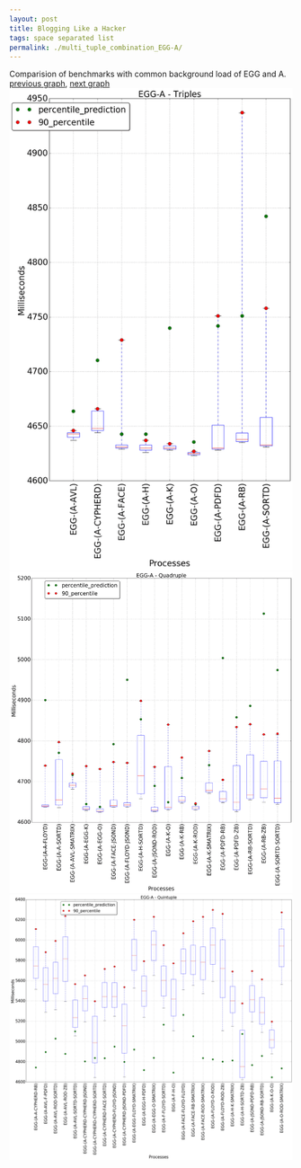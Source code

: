 ```yaml
---
layout: post
title: Blogging Like a Hacker
tags: space separated list
permalink: ./multi_tuple_combination_EGG-A/
---
```


Comparision of benchmarks with common background load of EGG and A.
[previous graph](./multi_tuple_combination_EGG-AVL/), [next graph](./multi_tuple_combination_EGG-CYPHERD/)
<img src="./images/triple/EGG/EGG-A_box.png" alt="graph figure"><img src="./images/quadruple/EGG/EGG-A_box.png" alt="graph figure"><img src="./images/quintuple/EGG/EGG-A_box.png" alt="graph figure">